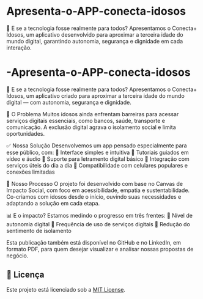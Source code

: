 # Apresenta-o-APP-conecta-idosos
📱 E se a tecnologia fosse realmente para todos? Apresentamos o Conecta+ Idosos, um aplicativo desenvolvido para aproximar a terceira idade do mundo digital, garantindo autonomia, segurança e dignidade em cada interação.

# -Apresenta-o-APP-conecta-idosos
📱 E se a tecnologia fosse realmente para todos?  Apresentamos o Conecta+ Idosos, um aplicativo criado para aproximar a terceira idade do mundo digital — com autonomia, segurança e dignidade.


🔎 O Problema
Muitos idosos ainda enfrentam barreiras para acessar serviços digitais essenciais, como bancos, saúde, transporte e comunicação. A exclusão digital agrava o isolamento social e limita oportunidades.

✅ Nossa Solução
Desenvolvemos um app pensado especialmente para esse público, com:
🔹 Interface simples e intuitiva
🔹 Tutoriais guiados em vídeo e áudio
🔹 Suporte para letramento digital básico
🔹 Integração com serviços úteis do dia a dia
🔹 Compatibilidade com celulares populares e conexões limitadas

📌 Nosso Processo
O projeto foi desenvolvido com base no Canvas de Impacto Social, com foco em acessibilidade, empatia e sustentabilidade. Co-criamos com idosos desde o início, ouvindo suas necessidades e adaptando a solução em cada etapa.

📊 E o impacto?
Estamos medindo o progresso em três frentes:
🔸 Nível de autonomia digital
🔸 Frequência de uso de serviços digitais
🔸 Redução do sentimento de isolamento

Esta publicação também está disponível no GitHub e no LinkedIn, em formato PDF, para quem desejar visualizar e analisar nossas propostas de negócio.

## 📜 Licença

Este projeto está licenciado sob a [MIT License](LICENSE).
